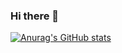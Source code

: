 ### Hi there 👋

[![Anurag's GitHub stats](https://github-readme-stats.vercel.app/api?username=bryan-almeida&theme=radical)](https://github.com/anuraghazra/github-readme-stats)

<!--
**bryan-almeida/bryan-almeida** is a ✨ _special_ ✨ repository because its `README.md` (this file) appears on your GitHub profile.

Here are some ideas to get you started:

- 🔭 I’m currently working on ...
- 🌱 I’m currently learning ...
- 👯 I’m looking to collaborate on ...
- 🤔 I’m looking for help with ...
- 💬 Ask me about ...
- 📫 How to reach me: ...
- 😄 Pronouns: ...
- ⚡ Fun fact: ...
-->
